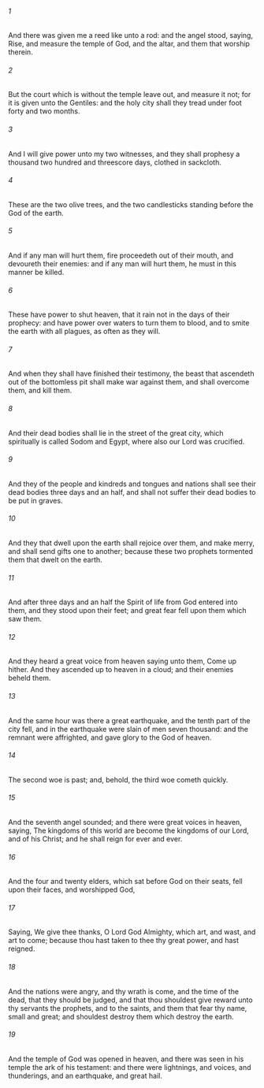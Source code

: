 ###### 1
And there was given me a reed like unto a rod: and the angel stood, saying, Rise, and measure the temple of God, and the altar, and them that worship therein.

###### 2
But the court which is without the temple leave out, and measure it not; for it is given unto the Gentiles: and the holy city shall they tread under foot forty and two months.

###### 3
And I will give power unto my two witnesses, and they shall prophesy a thousand two hundred and threescore days, clothed in sackcloth.

###### 4
These are the two olive trees, and the two candlesticks standing before the God of the earth.

###### 5
And if any man will hurt them, fire proceedeth out of their mouth, and devoureth their enemies: and if any man will hurt them, he must in this manner be killed.

###### 6
These have power to shut heaven, that it rain not in the days of their prophecy: and have power over waters to turn them to blood, and to smite the earth with all plagues, as often as they will.

###### 7
And when they shall have finished their testimony, the beast that ascendeth out of the bottomless pit shall make war against them, and shall overcome them, and kill them.

###### 8
And their dead bodies shall lie in the street of the great city, which spiritually is called Sodom and Egypt, where also our Lord was crucified.

###### 9
And they of the people and kindreds and tongues and nations shall see their dead bodies three days and an half, and shall not suffer their dead bodies to be put in graves.

###### 10
And they that dwell upon the earth shall rejoice over them, and make merry, and shall send gifts one to another; because these two prophets tormented them that dwelt on the earth.

###### 11
And after three days and an half the Spirit of life from God entered into them, and they stood upon their feet; and great fear fell upon them which saw them.

###### 12
And they heard a great voice from heaven saying unto them, Come up hither. And they ascended up to heaven in a cloud; and their enemies beheld them.

###### 13
And the same hour was there a great earthquake, and the tenth part of the city fell, and in the earthquake were slain of men seven thousand: and the remnant were affrighted, and gave glory to the God of heaven.

###### 14
The second woe is past; and, behold, the third woe cometh quickly.

###### 15
And the seventh angel sounded; and there were great voices in heaven, saying, The kingdoms of this world are become the kingdoms of our Lord, and of his Christ; and he shall reign for ever and ever.

###### 16
And the four and twenty elders, which sat before God on their seats, fell upon their faces, and worshipped God,

###### 17
Saying, We give thee thanks, O Lord God Almighty, which art, and wast, and art to come; because thou hast taken to thee thy great power, and hast reigned.

###### 18
And the nations were angry, and thy wrath is come, and the time of the dead, that they should be judged, and that thou shouldest give reward unto thy servants the prophets, and to the saints, and them that fear thy name, small and great; and shouldest destroy them which destroy the earth.

###### 19
And the temple of God was opened in heaven, and there was seen in his temple the ark of his testament: and there were lightnings, and voices, and thunderings, and an earthquake, and great hail.

